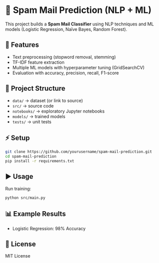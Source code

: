 # 📧 Spam Mail Prediction (NLP + ML)

This project builds a **Spam Mail Classifier** using NLP techniques and ML models (Logistic Regression, Naïve Bayes, Random Forest).

## 🚀 Features
- Text preprocessing (stopword removal, stemming)
- TF-IDF feature extraction
- Multiple ML models with hyperparameter tuning (GridSearchCV)
- Evaluation with accuracy, precision, recall, F1-score

## 📂 Project Structure
- `data/` → dataset (or link to source)
- `src/` → source code
- `notebooks/` → exploratory Jupyter notebooks
- `models/` → trained models
- `tests/` → unit tests

## ⚡ Setup

```bash
git clone https://github.com/yourusername/spam-mail-prediction.git
cd spam-mail-prediction
pip install -r requirements.txt
```

## ▶️ Usage
Run training:
```bash
python src/main.py
```

## 📊 Example Results
- Logistic Regression: 98% Accuracy


## 📜 License
MIT License
